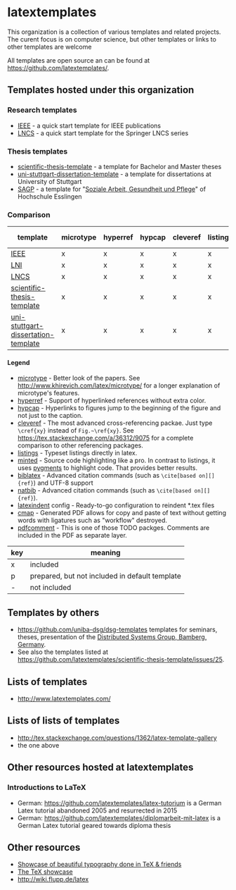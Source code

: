 # latextemplates

This organization is a collection of various templates and related projects.
The curent focus is on computer science, but other templates or links to other templates are welcome

All templates are open source an can be found at <https://github.com/latextemplates/>.

## Templates hosted under this organization

### Research templates
 * [IEEE] - a quick start template for IEEE publications
 * [LNCS] - a quick start template for the Springer LNCS series

### Thesis templates
 * [scientific-thesis-template] - a template for Bachelor and Master theses
 * [uni-stuttgart-dissertation-template] - a template for dissertations at University of Stuttgart
 * [SAGP] - a template for "[Soziale Arbeit, Gesundheit und Pflege](http://www.hs-esslingen.de/de/hochschule/fakultaeten/soziale-arbeit-gesundheit-und-pflege.html)" of Hochschule Esslingen

### Comparison

| template                              | microtype | hyperref | hypcap   | cleveref | listings | minted | biblatex | natbib |latexindent config | cmap | pdfcomment |
| ------------------------------------- | --------- | -------- | -------- | -------- | -------- | ------ | ------   | ------ |------------------ | ---- | ---------- |
| [IEEE]                                | x         | x        | x        | x        | x        | p      | -        | -      |x                  | x    | x          |
| [LNI]                                 | x         | x        | x        | x        | x        | -      | o        | -      |-                  | x    | x          |
| [LNCS]                                | x         | x        | x        | x        | x        | p      | -        | x      |x                  | x    | x          |
| [scientific-thesis-template]          | x         | x        | x        | x        | x        | p      | x        | -      |x                  | x    | x          |
| [uni-stuttgart-dissertation-template] | x         | x        | x        | x        | x        | p      | x        | -      |-                  | -    | x          |

#### Legend

- [microtype] - Better look of the papers. See <http://www.khirevich.com/latex/microtype/> for a longer explanation of microtype's features.
- [hyperref] - Support of hyperlinked references without extra color.
- [hypcap] - Hyperlinks to figures jump to the beginning of the figure and not just to the caption.
- [cleveref] - The most advanced cross-referencing packae. Just type `\cref{xy}` instead of `Fig.~\ref{xy}`. See <https://tex.stackexchange.com/a/36312/9075> for a complete comparison to other referencing packages.
- [listings] - Typeset listings directly in latex.
- [minted] - Source code highlighting like a pro.
  In contrast to listings, it uses [pygments](http://pygments.org/) to highlight code.
  That provides better results.
- [biblatex] - Advanced citation commands (such as `\cite[based on][]{ref}`) and UTF-8 support
- [natbib] - Advanced citation commands (such as `\cite[based on][]{ref}`).
- [latexindent] config - Ready-to-go configuration to reindent *.tex files
- [cmap] - Generated PDF allows for copy and paste of text without getting words with ligatures such as "workflow" destroyed.
- [pdfcomment] - This is one of those TODO packges. Comments are included in the PDF as separate layer.

| key | meaning |
| --- | ------- |
| x   | included |
| p   | prepared, but not included in default template |
| -   | not included |


## Templates by others
 * <https://github.com/uniba-dsg/dsg-templates> templates for seminars, theses, presentation of the [Distributed Systems Group, Bamberg, Germany](https://www.uni-bamberg.de/pi).
 * See also the templates listed at <https://github.com/latextemplates/scientific-thesis-template/issues/25>.

## Lists of templates
 * <http://www.latextemplates.com/>


## Lists of lists of templates
 * <http://tex.stackexchange.com/questions/1362/latex-template-gallery>
 * the one above

## Other resources hosted at latextemplates

### Introductions to LaTeX
 * German: <https://github.com/latextemplates/latex-tutorium> is a German Latex tutorial abandoned 2005 and resurrected in 2015
 * German: <https://github.com/latextemplates/diplomarbeit-mit-latex> is a German Latex tutorial geared towards diploma thesis

## Other resources
 * [Showcase of beautiful typography done in TeX & friends](http://tex.stackexchange.com/questions/1319/showcase-of-beautiful-typography-done-in-tex-friends)
 * [The TeX showcase](http://www.tug.org/texshowcase/)
 * <http://wiki.flupp.de/latex>

  [IEEE]: https://latextemplates.github.io/IEEE/
  [LNI]: https://github.com/gi-ev/LNI/
  [LNCS]: https://latextemplates.github.io/LNCS/
  [scientific-thesis-template]: https://latextemplates.github.io/scientific-thesis-template/
  [uni-stuttgart-dissertation-template]: https://github.com/latextemplates/uni-stuttgart-dissertation-template
  [SAGP]: https://github.com/latextemplates/SAGP

  [biblatex]: https://www.ctan.org/pkg/biblatex
  [booktabs]: https://www.ctan.org/pkg/booktabs
  [cleveref]: https://ctan.org/pkg/cleveref
  [cmap]: https://www.ctan.org/pkg/cmap
  [csquotes]: https://www.ctan.org/pkg/csquotes
  [hypcap]: https://www.ctan.org/pkg/hypcap
  [hyperref]: https://ctan.org/pkg/hyperref
  [latexindent]: https://ctan.org/pkg/latexindent
  [listings]: https://ctan.org/pkg/listings
  [microtype]: https://ctan.org/pkg/microtype
  [minted]: https://ctan.org/pkg/minted
  [natbib]: https://www.ctan.org/pkg/natbib
  [newtx]: https://ctan.org/pkg/newtx
  [paralist]: https://www.ctan.org/pkg/paralist
  [pdfcomment]: https://www.ctan.org/pkg/pdfcomment
  [upquote]: https://www.ctan.org/pkg/upquote
